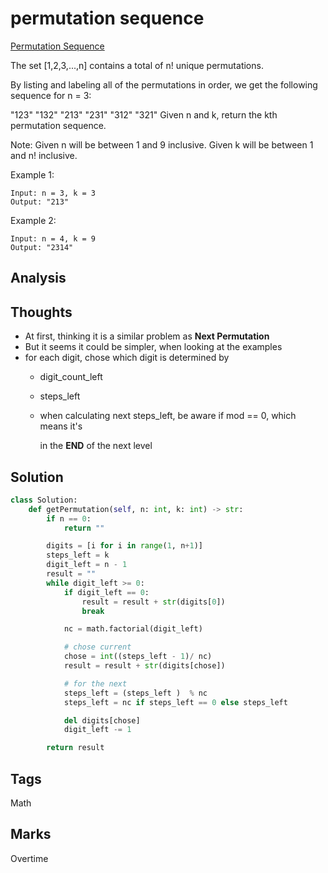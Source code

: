 #  permutation sequence

[Permutation Sequence](https://leetcode.com/problems/permutation-sequence)

The set \[1,2,3,...,n\] contains a total of n! unique permutations.

By listing and labeling all of the permutations in order, we get the following sequence for n = 3:

"123" "132" "213" "231" "312" "321" Given n and k, return the kth permutation sequence.

Note: Given n will be between 1 and 9 inclusive. Given k will be between 1 and n! inclusive.

Example 1:

```text
Input: n = 3, k = 3
Output: "213"
```

Example 2:

```text
Input: n = 4, k = 9
Output: "2314"
```

## Analysis

## Thoughts

* At first, thinking it is a similar problem as **Next Permutation**
* But it seems it could be simpler, when looking at the examples
* for each digit, chose which digit is determined by
  * digit\_count\_left
  * steps\_left 
  * when calculating next steps\_left, be aware if mod == 0, which means it's 

    in the **END** of the next level 

## Solution

```python
class Solution:
    def getPermutation(self, n: int, k: int) -> str:        
        if n == 0:
            return ""

        digits = [i for i in range(1, n+1)]
        steps_left = k
        digit_left = n - 1
        result = ""
        while digit_left >= 0:
            if digit_left == 0:
                result = result + str(digits[0])
                break

            nc = math.factorial(digit_left)

            # chose current
            chose = int((steps_left - 1)/ nc)            
            result = result + str(digits[chose])

            # for the next 
            steps_left = (steps_left )  % nc
            steps_left = nc if steps_left == 0 else steps_left

            del digits[chose]
            digit_left -= 1

        return result
```

## Tags

Math

## Marks

Overtime

